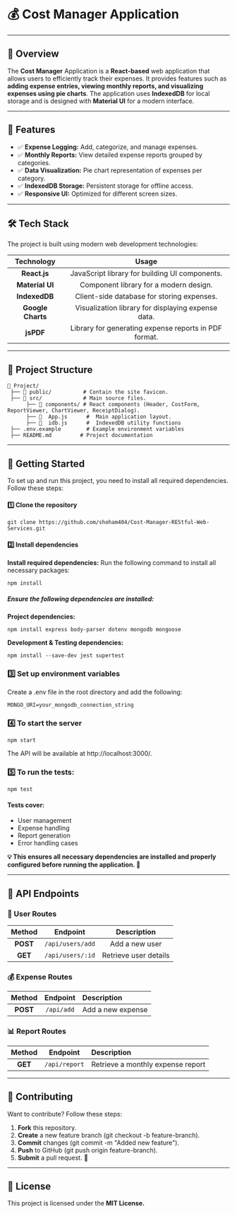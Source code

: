 # 💰 Cost Manager Application

___

## 📌 Overview
The **Cost Manager** Application is a **React-based** web application that allows users to efficiently track their expenses. It provides features such as **adding expense entries, viewing monthly reports, and visualizing expenses using pie charts**. The application uses **IndexedDB** for local storage and is designed with **Material UI** for a modern interface.

___

## 🌟 Features
* ✅ **Expense Logging:** Add, categorize, and manage expenses.
* ✅ **Monthly Reports:** View detailed expense reports grouped by categories.
* ✅ **Data Visualization:** Pie chart representation of expenses per category.
* ✅ **IndexedDB Storage:** Persistent storage for offline access.
* ✅ **Responsive UI:** Optimized for different screen sizes.

---

## 🛠️ Tech Stack
The project is built using modern web development technologies:

| Technology | Usage |
|:----------:|:----------:|
| **React.js**|JavaScript library for building UI components. |
| **Material UI** |Component library for a modern design. |
| **IndexedDB**	|Client-side database for storing expenses. |
| **Google Charts** |Visualization library for displaying expense data. |
| **jsPDF** |Library for generating expense reports in PDF format. |

---

## 📂 Project Structure
```
📂 Project/
 ├── 📁 public/          # Contain the site favicon.
 ├── 📁 src/             # Main source files.
      ├── 📁 components/ # React components (Header, CostForm, ReportViewer, ChartViewer, ReceiptDialog).
      ├── 📄  App.js      #  Main application layout.
      ├── 📄  idb.js      #  IndexedDB utility functions
 ├── .env.example        # Example environment variables
 ├── README.md         # Project documentation
```

---

## 🚀 Getting Started
To set up and run this project, you need to install all required dependencies. Follow these steps:
#### 1️⃣ Clone the repository
```
git clone https://github.com/shoham404/Cost-Manager-REStful-Web-Services.git
```
#### 2️⃣ Install dependencies
**Install required dependencies:** Run the following command to install all necessary packages:
```
npm install
```
##### Ensure the following dependencies are installed:
**Project dependencies:**
```
npm install express body-parser dotenv mongodb mongoose
```
**Development & Testing dependencies:**
```
npm install --save-dev jest supertest
```
### 3️⃣ Set up environment variables
Create a .env file in the root directory and add the following:
```
MONGO_URI=your_mongodb_connection_string
```
### 4️⃣ To start the server
```
npm start
```
The API will be available at http://localhost:3000/.
### 5️⃣ To run the tests:
```
npm test
```
#### Tests cover:

* User management
* Expense handling
* Report generation
* Error handling cases

**💡 This ensures all necessary dependencies are installed and properly configured before running the application. 🚀**

---

## 📡 API Endpoints
### 🧑 User Routes
| Method | Endpoint | Description |
|:----------:|:----------:|:----------:|
| **POST**   | `/api/users/add` | Add a new user |
| **GET**  | `/api/users/:id`   | Retrieve user details |

### 💰 Expense Routes
| Method | Endpoint | Description |
|:----------:|:----------:|:-------
| **POST**   | `/api/add` | Add a new expense |

### 📊 Report Routes
| Method | Endpoint | Description |
|:----------:|:----------:|:-------
| **GET**   | `/api/report` | Retrieve a monthly expense report |

---

## 🤝 Contributing

Want to contribute? Follow these steps:

1. **Fork** this repository.
2. **Create** a new feature branch (git checkout -b feature-branch).
3. **Commit** changes (git commit -m "Added new feature").
4. **Push** to GitHub (git push origin feature-branch).
5. **Submit** a pull request. 🚀

---

## 📝 License
This project is licensed under the **MIT License.** 





